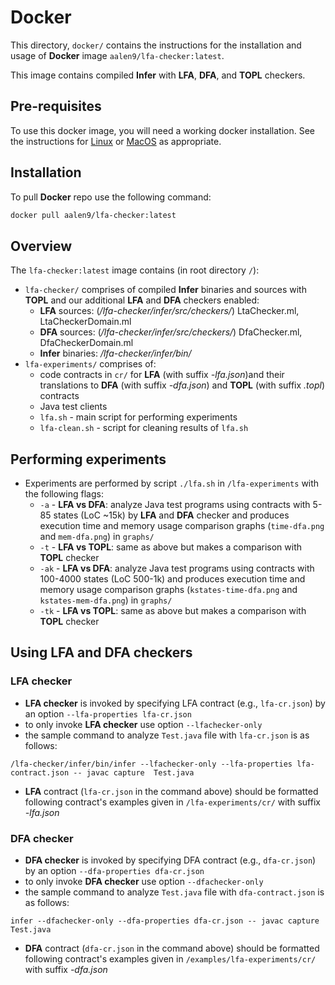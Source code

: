# Docker

This directory, `docker/` contains the instructions for the installation and
usage of __Docker__ image `aalen9/lfa-checker:latest`. 

This image contains compiled __Infer__ with __LFA__, __DFA__, and
__TOPL__ checkers. 


## Pre-requisites

To use this docker image, you will need a working docker
installation. See the instructions for
[Linux](http://docs.docker.com/linux/step_one/) or
[MacOS](http://docs.docker.com/mac/step_one/) as appropriate.

## Installation 
To pull __Docker__ repo use the following command: 
```sh 
docker pull aalen9/lfa-checker:latest
```

## Overview 
The `lfa-checker:latest` image contains (in root directory `/`): 
- `lfa-checker/` comprises of compiled __Infer__ binaries and sources with __TOPL__ and our additional __LFA__ and __DFA__ checkers enabled: 
  - **LFA** sources: (_/lfa-checker/infer/src/checkers/_) LtaChecker.ml, LtaCheckerDomain.ml
  - **DFA** sources: (_/lfa-checker/infer/src/checkers/_) DfaChecker.ml, DfaCheckerDomain.ml 
  - **Infer** binaries: _/lfa-checker/infer/bin/_
- `lfa-experiments/` comprises of: 
  - code contracts in `cr/` for __LFA__ (with suffix _-lfa.json_)and their translations to __DFA__ (with suffix _-dfa.json_) and __TOPL__ (with suffix _.topl_) contracts 
  - Java test clients 
  - `lfa.sh` - main script for performing experiments 
  - `lfa-clean.sh` - script for cleaning results of `lfa.sh`

## Performing experiments 
- Experiments are performed by script `./lfa.sh` in `/lfa-experiments` with the following flags: 
  - `-a` - __LFA vs DFA__: analyze Java test programs using contracts with 5-85 states (LoC ~15k) by __LFA__ and __DFA__ checker and produces execution time and memory usage comparison graphs (`time-dfa.png` and `mem-dfa.png`) in `graphs/` 
  - `-t` - __LFA vs TOPL__: same as above but makes a comparison with __TOPL__ checker
  - `-ak` - __LFA vs DFA__: analyze Java test programs using contracts with 100-4000 states (LoC 500-1k) and produces execution time and memory usage comparison graphs (`kstates-time-dfa.png` and `kstates-mem-dfa.png`) in `graphs/`  
  -  `-tk` - __LFA vs TOPL__: same as above but makes a comparison with __TOPL__ checker


## Using LFA and DFA checkers 
### LFA checker 
- __LFA checker__ is invoked by specifying LFA contract (e.g., `lfa-cr.json`) by an option `--lfa-properties lfa-cr.json`
- to only invoke __LFA checker__ use option `--lfachecker-only`
- the sample command to analyze `Test.java` file with `lfa-cr.json` is as follows: 
  
`/lfa-checker/infer/bin/infer --lfachecker-only --lfa-properties lfa-contract.json -- javac capture 
Test.java`

- __LFA__ contract  (`lfa-cr.json` in the command above) should be formatted following contract's examples given in `/lfa-experiments/cr/` with suffix _-lfa.json_

### DFA checker 
- __DFA checker__ is invoked by specifying DFA contract (e.g., `dfa-cr.json`) by an option `--dfa-properties dfa-cr.json`
- to only invoke __DFA checker__ use option `--dfachecker-only`
- the sample command to analyze `Test.java` file with `dfa-contract.json` is as follows: 

`infer --dfachecker-only --dfa-properties dfa-cr.json -- javac capture 
Test.java`

- __DFA__ contract  (`dfa-cr.json` in the command above) should be formatted following contract's examples given in `/examples/lfa-experiments/cr/` with suffix _-dfa.json_